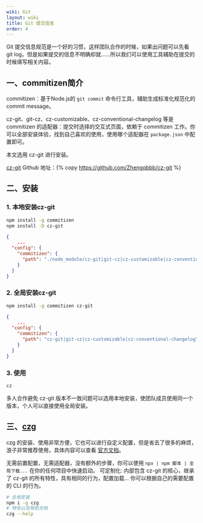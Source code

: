 ```yaml
---
wiki: Git
layout: wiki
title: Git 提交信息
order: 4
---
```


Git 提交信息规范是一个好的习惯，这样团队合作的时候，如果出问题可以先看 git log，但是如果提交的信息不明确却就……所以我们可以使用工具辅助在提交的时候填写相关内容。

## 一、commitizen简介

commitizen：基于Node.js的 `git commit` 命令行工具，辅助生成标准化规范化的 commit message。

cz-git、git-cz、cz-customizable、cz-conventional-changelog 等是 commitizen 的适配器：提交时选择的交互式页面，依赖于 commitizen 工作。你可以全部安装体验，找到自己喜欢的使用，使用哪个适配器在 `package.json` 中配置即可。

本文选用 cz-git 进行安装。

[cz-git](https://cz-git.qbb.sh/zh/) Github 地址：{% copy https://github.com/Zhengqbbb/cz-git %}

## 二、安装

### 1. 本地安装cz-git

```bash
npm install -g commitizen
npm install -D cz-git
```

```json package.json
{
    ...
  "config": {
    "commitizen": {
      "path": "./node_module/cz-git|git-cz|cz-customizable|cz-conventional-changelog"
    }
  }
}
```

### 2. 全局安装cz-git

```bash
npm install -g commitizen cz-git
```

```json package.json
{
    ...
  "config": {
    "commitizen": {
      "path": "cz-git|git-cz|cz-customizable|cz-conventional-changelog"
    }
  }
}
```

### 3. 使用

```bash
cz
```

多人合作避免 cz-git 版本不一致问题可以选用本地安装，使团队成员使用同一个版本，个人可以直接使用全局安装。

## 三、[czg](https://cz-git.qbb.sh/zh/cli/)

czg 的安装、使用非常方便，它也可以进行自定义配置，但是省去了很多的麻烦，浪子非常推荐使用，具体内容可以查看 [官方文档](https://cz-git.qbb.sh/zh/cli/)。

无需前置配置，无需适配器，没有额外的步骤，你可以使用 `npx | npm 脚本 | 全局下载...` 在你的任何项目中快速启动。
可定制化: 内部包含 cz-git 的核心，继承了 cz-git 的所有特性，具有相同的行为，配置加载... 你可以根据自己的需要配置的 CLI 的行为。

```bash
# 全局安装
npm i -g czg
# 特性以及帮助文档
czg --help
```
